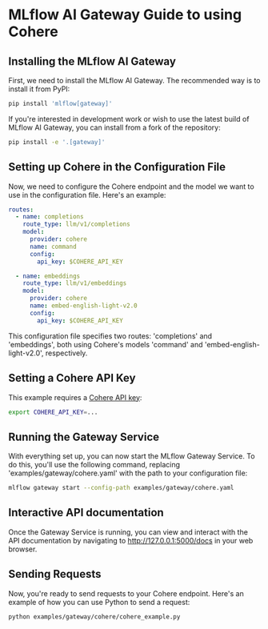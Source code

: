 
# MLflow AI Gateway Guide to using Cohere 

## Installing the MLflow AI Gateway

First, we need to install the MLflow AI Gateway. The recommended way is to install it from PyPI:

```sh
pip install 'mlflow[gateway]'
```

If you're interested in development work or wish to use the latest build of MLflow AI Gateway, you can install from a fork of the repository:

```sh
pip install -e '.[gateway]'
```

## Setting up Cohere in the Configuration File

Now, we need to configure the Cohere endpoint and the model we want to use in the configuration file. Here's an example:

```yaml
routes:
  - name: completions
    route_type: llm/v1/completions
    model:
      provider: cohere
      name: command
      config:
        api_key: $COHERE_API_KEY

  - name: embeddings
    route_type: llm/v1/embeddings
    model:
      provider: cohere
      name: embed-english-light-v2.0
      config:
        api_key: $COHERE_API_KEY
```

This configuration file specifies two routes: 'completions' and 'embeddings', both using Cohere's models 'command' and 'embed-english-light-v2.0', respectively.

## Setting a Cohere API Key

This example requires a [Cohere API key](https://docs.cohere.com/docs/going-live):

```sh
export COHERE_API_KEY=...
```

## Running the Gateway Service

With everything set up, you can now start the MLflow Gateway Service. To do this, you'll use the following command, replacing 'examples/gateway/cohere.yaml' with the path to your configuration file:

```sh
mlflow gateway start --config-path examples/gateway/cohere.yaml
```

## Interactive API documentation

Once the Gateway Service is running, you can view and interact with the API documentation by navigating to http://127.0.0.1:5000/docs in your web browser.

## Sending Requests

Now, you're ready to send requests to your Cohere endpoint. Here's an example of how you can use Python to send a request:

```sh
python examples/gateway/cohere/cohere_example.py
```
